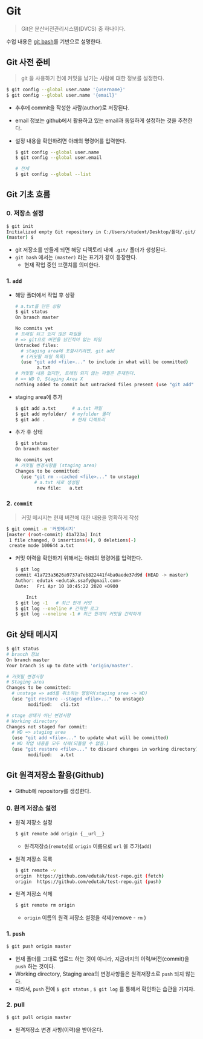 # Git

> Git은 분산버전관리시스템(DVCS) 중 하나이다.

수업 내용은 [git bash](https://gitforwindows.org/)를 기반으로 설명한다.

## Git 사전 준비

> git 을 사용하기 전에 커밋을 남기는 사람에 대한 정보를 설정한다.

```bash
$ git config --global user.name '{username}'
$ git config --global user.name '{email}'
```

* 추후에 commit을 작성한 사람(author)로 저장된다.
* email 정보는 github에서 활용하고 있는 email과 동일하게 설정하는 것을 추천한다.

* 설정 내용을 확인하려면 아래의 명령어를 입력한다.

  ```bash
  $ git config --global user.name
  $ git config --global user.email
  
  # 전체
  $ git config --global --list
  ```

  

## Git 기초 흐름

### 0. 저장소 설정

```bash
$ git init
Initialized empty Git repository in C:/Users/student/Desktop/폴더/.git/
(master) $ 
```

* git 저장소를 만들게 되면 해당 디렉토리 내에 `.git/` 폴더가 생성된다.
* `git bash` 에서는 `(master)` 라는 표기가 같이 등장한다.
  * 현재 작업 중인 브랜치를 의미한다.

### 1. `add`

* 해당 폴더에서 작업 후 상황

    ```bash
    # a.txt를 만든 상황
    $ git status
    On branch master

    No commits yet
    # 트래킹 되고 있지 않은 파일들
    # => git으로 버전을 남긴적이 없는 파일
    Untracked files:
      # staging area에 포함시키려면, git add
      # (커밋될 파일 목록)
      (use "git add <file>..." to include in what will be committed)
            a.txt
    # 커밋할 내용 없지만, 트래킹 되지 않는 파일은 존재한다.
    # => WD O, Staging Area X
    nothing added to commit but untracked files present (use "git add" to track)
    ```

* staging area에 추가

  ```bash
  $ git add a.txt      # a.txt 파일
  $ git add myfolder/  # myfolder 폴더
  $ git add .          # 현재 디렉토리
  ```

* 추가 후 상태

  ```bash
  $ git status
  On branch master
  
  No commits yet
  # 커밋될 변경사항들 (staging area)
  Changes to be committed:
    (use "git rm --cached <file>..." to unstage)
         # a.txt 새로 생성됨
          new file:   a.txt
  
  ```

### 2. `commit` 

> 커밋 메시지는 현재 버전에 대한 내용을 명확하게 작성

```bash
$ git commit -m '커밋메시지'
[master (root-commit) 41a723a] Init
 1 file changed, 0 insertions(+), 0 deletions(-)
 create mode 100644 a.txt
```

* 커밋 이력을 확인하기 위해서는 아래의 명령어를 입력한다.

  ```bash
  $ git log
  commit 41a723a3626a9737a7eb822441f4ba0aede37d9d (HEAD -> master)
  Author: edutak <edutak.ssafy@gmail.com>
  Date:   Fri Apr 10 10:45:22 2020 +0900
  
      Init
  $ git log -1   # 최근 한개 커밋
  $ git log --oneline # 간략한 로그
  $ git log --oneline -1 # 최근 한개의 커밋을 간략하게
  ```

  

## Git 상태 메시지

```bash
$ git status
# branch 정보
On branch master
Your branch is up to date with 'origin/master'.

# 커밋될 변경사항
# Staging area
Changes to be committed:
  # unstage => add를 취소하는 명령어(staging area -> WD)
  (use "git restore --staged <file>..." to unstage)
        modified:   cli.txt

# stage 상태가 아닌 변경사항
# Working directory
Changes not staged for commit:
  # WD => staging area
  (use "git add <file>..." to update what will be committed)
  # WD 작업 내용을 모두 삭제(되돌릴 수 없음.)
  (use "git restore <file>..." to discard changes in working directory)
        modified:   a.txt

```





## Git 원격저장소 활용(Github)

* Github에 repository를 생성한다.

### 0. 원격 저장소 설정

* 원격 저장소 설정

  ```bash
  $ git remote add origin {__url__}
  ```

  * 원격저장소(`remote`)로 `origin` 이름으로 `url` 을 추가(`add`)

* 원격 저장소 목록

  ```bash
  $ git remote -v
  origin  https://github.com/edutak/test-repo.git (fetch)
  origin  https://github.com/edutak/test-repo.git (push)
  ```

* 원격 저장소 삭제

  ```bash
  $ git remote rm origin
  ```

  * `origin` 이름의 원격 저장소 설정을 삭제(remove - `rm` )

### 1. `push`

```bash
$ git push origin master
```

* 현재 폴더를 그대로 업로드 하는 것이 아니라, 지금까지의 이력/버전(commit)을 `push` 하는 것이다.
* Working directory, Staging area의 변경사항들은 원격저장소로 `push`  되지 않는다.
* 따라서, `push` 전에 `$ git status` , `$ git log` 를 통해서 확인하는 습관을 가지자.


### 2. pull

```bash
$ git pull origin master
```

* 원격저장소 변경 사항(이력)을 받아온다.